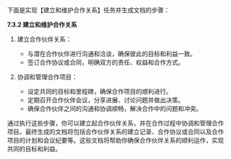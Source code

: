 下面是实现【建立和维护合作关系】任务并生成文档的步骤：

**7.3.2 建立和维护合作关系**

1. 建立合作伙伴关系：
   - 与潜在合作伙伴进行沟通和洽谈，确保彼此的目标和利益一致。
   - 签订合作协议或合同，明确双方的责任、权益和合作方式。

2. 协调和管理合作项目：
   - 设定共同的目标和里程碑，确保合作项目的顺利进行。
   - 定期召开合作伙伴会议，分享进展、讨论问题并做出决策。
   - 确保合作伙伴之间的沟通和协调顺畅，解决合作中的问题和冲突。

通过执行这些步骤，你可以建立起合作伙伴关系，并在合作过程中协调和管理合作项目。最终生成的文档将包括合作伙伴关系的建立记录、合作协议或合同以及合作项目的计划和会议纪要等。这些文档将帮助你确保合作伙伴关系的顺利运作，实现共同的目标和利益。
